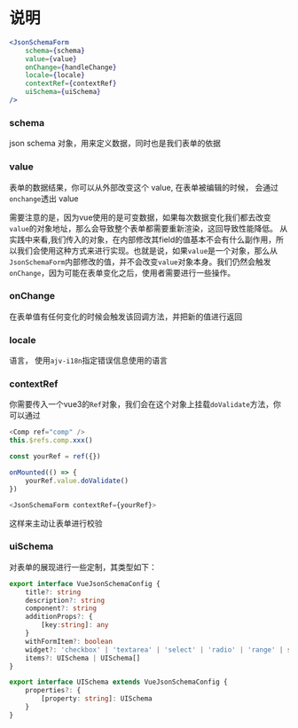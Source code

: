 # 说明

```jsx
<JsonSchemaForm
    schema={schema}
    value={value}
    onChange={handleChange}
    locale={locale}
    contextRef={contextRef}
    uiSchema={uiSchema}
/>
```

### schema

json schema 对象，用来定义数据，同时也是我们表单的依据

### value

表单的数据结果，你可以从外部改变这个 value, 在表单被编辑的时候， 会通过`onchange`透出 value

需要注意的是，因为vue使用的是可变数据，如果每次数据变化我们都去改变`value`的对象地址，那么会导致整个表单都需要重新渲染，这回导致性能降低。
从实践中来看,我们传入的对象，在内部修改其field的值基本不会有什么副作用，所以我们会使用这种方式来进行实现。也就是说，如果`value`是一个对象，那么从`JsonSchemaForm`内部修改的值，并不会改变`value`对象本身。我们仍然会触发`onChange`，因为可能在表单变化之后，使用者需要进行一些操作。

### onChange
在表单值有任何变化的时候会触发该回调方法，并把新的值进行返回

### locale
语言， 使用`ajv-i18n`指定错误信息使用的语言

### contextRef
你需要传入一个vue3的`Ref`对象，我们会在这个对象上挂载`doValidate`方法，你可以通过
```ts
<Comp ref="comp" />
this.$refs.comp.xxx()

const yourRef = ref({})

onMounted(() => {
    yourRef.value.doValidate()
})

<JsonSchemaForm contextRef={yourRef}>
```
这样来主动让表单进行校验

### uiSchema

对表单的展现进行一些定制，其类型如下：

```ts
export interface VueJsonSchemaConfig {
    title?: string
    description?: string
    component?: string
    additionProps?: {
        [key:string]: any
    }
    withFormItem?: boolean
    widget?: 'checkbox' | 'textarea' | 'select' | 'radio' | 'range' | string
    items?: UISchema | UISchema[]
}

export interface UISchema extends VueJsonSchemaConfig {
    properties?: {
        [property: string]: UISchema
    }
}
```